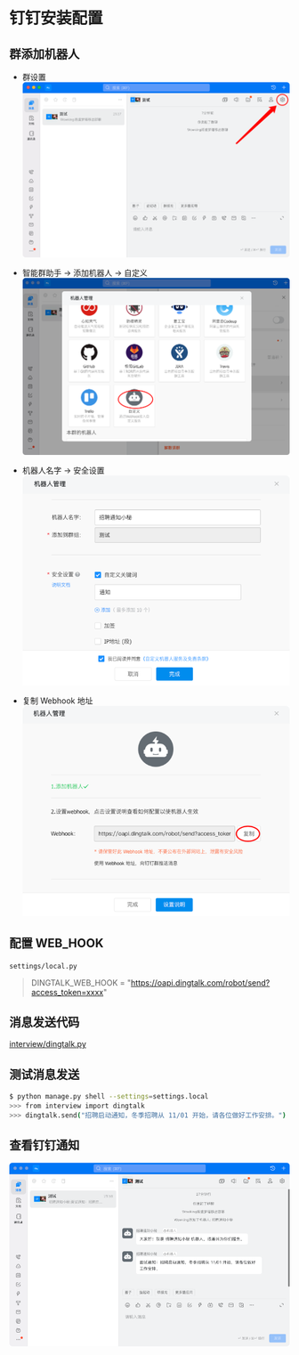 # 钉钉安装配置
## 群添加机器人
- 群设置  
![](.dingtalk_images/8d4a706f.png)  

- 智能群助手 -> 添加机器人 -> 自定义  
![](.dingtalk_images/fe047450.png)  

- 机器人名字 -> 安全设置  
![](.dingtalk_images/fa8af62c.png)  

- 复制 Webhook 地址  
![](.dingtalk_images/9415e395.png)  

## 配置 WEB_HOOK
`settings/local.py`
> DINGTALK_WEB_HOOK = "https://oapi.dingtalk.com/robot/send?access_token=xxxx"

## 消息发送代码
[interview/dingtalk.py](../interview/dingtalk.py)

## 测试消息发送
```bash
$ python manage.py shell --settings=settings.local
>>> from interview import dingtalk
>>> dingtalk.send("招聘启动通知，冬季招聘从 11/01 开始，请各位做好工作安排。")
```

## 查看钉钉通知 
![](.dingtalk_images/fafa6ffd.png)
